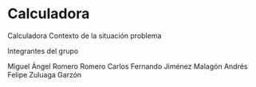 # Calculadora
Calculadora Contexto de la situación problema

Integrantes del grupo

Miguel Ángel Romero Romero
Carlos Fernando Jiménez Malagón
Andrés Felipe Zuluaga Garzón

